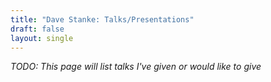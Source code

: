 ```yaml
---
title: "Dave Stanke: Talks/Presentations"
draft: false
layout: single
---
```


_TODO: This page will list talks I've given or would like to give_